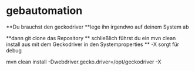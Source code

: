 # gebautomation

**Du brauchst den geckodriver
**lege ihn irgendwo auf deinem System ab

**dann git clone das Repository
** schließlich führst du ein mvn clean install aus mit dem Geckodriver in den Systemproperties
** -X sorgt für debug

mvn clean install -Dwebdriver.gecko.driver=/opt/geckodriver -X
